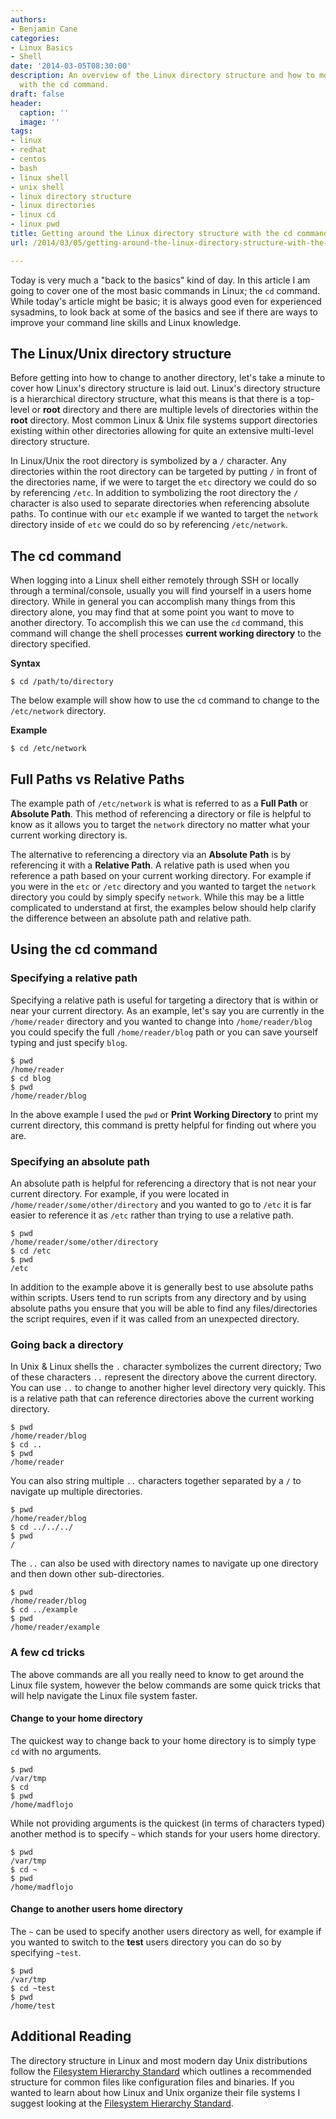 ```yaml
---
authors:
- Benjamin Cane
categories:
- Linux Basics
- Shell
date: '2014-03-05T08:30:00'
description: An overview of the Linux directory structure and how to move around it
  with the cd command.
draft: false
header:
  caption: ''
  image: ''
tags:
- linux
- redhat
- centos
- bash
- linux shell
- unix shell
- linux directory structure
- linux directories
- linux cd
- linux pwd
title: Getting around the Linux directory structure with the cd command
url: /2014/03/05/getting-around-the-linux-directory-structure-with-the-cd-command

---
```


Today is very much a "back to the basics" kind of day. In this article I am going to cover one of the most basic commands in Linux; the `cd` command. While today's article might be basic; it is always good even for experienced sysadmins, to look back at some of the basics and see if there are ways to improve your command line skills and Linux knowledge.

## The Linux/Unix directory structure

Before getting into how to change to another directory, let's take a minute to cover how Linux's directory structure is laid out. Linux's directory structure is a hierarchical directory structure, what this means is that there is a top-level or **root** directory and there are multiple levels of directories within the **root** directory. Most common Linux & Unix file systems support directories existing within other directories allowing for quite an extensive multi-level directory structure.

In Linux/Unix the root directory is symbolized by a `/` character. Any directories within the root directory can be targeted by putting `/` in front of the directories name, if we were to target the `etc` directory we could do so by referencing `/etc`. In addition to symbolizing the root directory the `/` character is also used to separate directories when referencing absolute paths. To continue with our `etc` example if we wanted to target the `network` directory inside of `etc` we could do so by referencing `/etc/network`.

## The cd command

When logging into a Linux shell either remotely through SSH or locally through a terminal/console, usually you will find yourself in a users home directory. While in general you can accomplish many things from this directory alone, you may find that at some point you want to move to another directory. To accomplish this we can use the `cd` command, this command will change the shell processes **current working directory** to the directory specified.

**Syntax**

    $ cd /path/to/directory

The below example will show how to use the `cd` command to change to the `/etc/network` directory.

**Example**

    $ cd /etc/network


## Full Paths vs Relative Paths

The example path of `/etc/network` is what is referred to as a **Full Path** or **Absolute Path**. This method of referencing a directory or file is helpful to know as it allows you to target the `network` directory no matter what your current working directory is. 

The alternative to referencing a directory via an **Absolute Path** is by referencing it with a **Relative Path**. A relative path is used when you reference a path based on your current working directory. For example if you were in the `etc` or `/etc` directory and you wanted to target the `network` directory you could by simply specify `network`. While this may be a little complicated to understand at first, the examples below should help clarify the difference between an absolute path and relative path.

## Using the cd command

### Specifying a relative path

Specifying a relative path is useful for targeting a directory that is within or near your current directory. As an example, let's say you are currently in the `/home/reader` directory and you wanted to change into `/home/reader/blog` you could specify the full `/home/reader/blog` path or you can save yourself typing and just specify `blog`.

    $ pwd
    /home/reader
    $ cd blog
    $ pwd
    /home/reader/blog

In the above example I used the `pwd` or **Print Working Directory** to print my current directory, this command is pretty helpful for finding out where you are.

### Specifying an absolute path

An absolute path is helpful for referencing a directory that is not near your current directory. For example, if you were located in `/home/reader/some/other/directory` and you wanted to go to `/etc` it is far easier to reference it as `/etc` rather than trying to use a relative path.

    $ pwd
    /home/reader/some/other/directory
    $ cd /etc
    $ pwd
    /etc

In addition to the example above it is generally best to use absolute paths within scripts. Users tend to run scripts from any directory and by using absolute paths you ensure that you will be able to find any files/directories the script requires, even if it was called from an unexpected directory. 

### Going back a directory

In Unix & Linux shells the `.` character symbolizes the current directory; Two of these characters `..` represent the directory above the current directory. You can use `..` to change to another higher level directory very quickly. This is a relative path that can reference directories above the current working directory.

    $ pwd
    /home/reader/blog
    $ cd ..
    $ pwd
    /home/reader

You can also string multiple `..` characters together separated by a `/` to navigate up multiple directories.

    $ pwd
    /home/reader/blog
    $ cd ../../../
    $ pwd
    /

The `..` can also be used with directory names to navigate up one directory and then down other sub-directories.

    $ pwd
    /home/reader/blog
    $ cd ../example
    $ pwd
    /home/reader/example

### A few cd tricks

The above commands are all you really need to know to get around the Linux file system, however the below commands are some quick tricks that will help navigate the Linux file system faster.

#### Change to your home directory

The quickest way to change back to your home directory is to simply type `cd` with no arguments.

    $ pwd
    /var/tmp
    $ cd
    $ pwd
    /home/madflojo

While not providing arguments is the quickest (in terms of characters typed) another method is to specify `~` which stands for your users home directory.

    $ pwd
    /var/tmp
    $ cd ~
    $ pwd
    /home/madflojo

#### Change to another users home directory

The `~` can be used to specify another users directory as well, for example if you wanted to switch to the **test** users directory you can do so by specifying `~test`.

    $ pwd
    /var/tmp
    $ cd ~test
    $ pwd
    /home/test

## Additional Reading

The directory structure in Linux and most modern day Unix distributions follow the [Filesystem Hierarchy Standard](http://en.wikipedia.org/wiki/Filesystem_Hierarchy_Standard) which outlines a recommended structure for common files like configuration files and binaries. If you wanted to learn about how Linux and Unix organize their file systems I suggest looking at the [Filesystem Hierarchy Standard](http://en.wikipedia.org/wiki/Filesystem_Hierarchy_Standard). 
